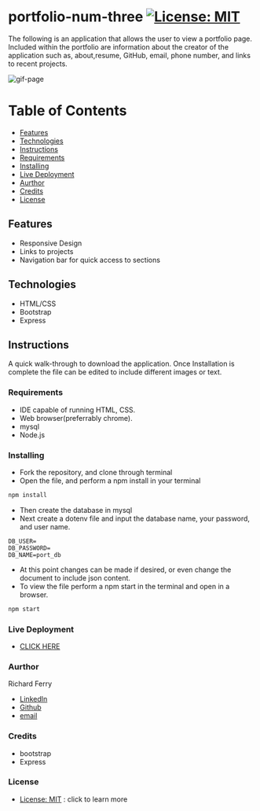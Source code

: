 # portfolio-num-three   [![License: MIT](https://img.shields.io/badge/License-MIT-yellow.svg)](https://opensource.org/licenses/MIT)
The following is an application that allows the user to view a portfolio page. Included within the portfolio are information about the creator of the application such as, about,resume, GitHub, email, phone number, and links to recent projects.

![gif-page](/public/images/localhost_3001.gif)

# Table of Contents
- [Features](#features)
- [Technologies](#technologies)
- [Instructions](#instructions)
- [Requirements](#requirements)
- [Installing](#installing)
- [Live Deployment](#live-deployment)
- [Aurthor](#aurthor)
- [Credits](#credits)
- [License](#license)

## Features 
* Responsive Design
* Links to projects
* Navigation bar for quick access to sections


## Technologies
* HTML/CSS
* Bootstrap
* Express

## Instructions
A quick walk-through to download the application. Once Installation is complete the file can be edited to include different images or text.

### Requirements
* IDE capable of running HTML, CSS.
* Web browser(preferrably chrome).
* mysql 
* Node.js

### Installing
* Fork the repository, and clone through terminal 
* Open the file, and perform a npm install in your terminal 
```bash
npm install
```
* Then create the database in mysql 
* Next create a dotenv file and input the database name, your password, and user name.
```
DB_USER=
DB_PASSWORD=
DB_NAME=port_db
```
* At this point changes can be made if desired, or even change the document to include json content.
* To view the file perform a npm start in the terminal and open in a browser.
```bash
npm start
```

### Live Deployment
* [CLICK HERE]()

### Aurthor
Richard Ferry
* [LinkedIn](https://www.linkedin.com/in/richard-ferry-83120514b/)
* [Github](https://github.com/rich-f-p)
* [email](mailto:richardfpro864@gmail.com)

### Credits
* bootstrap
* Express

### License
* [License: MIT](https://opensource.org/licenses/MIT) : click to learn more